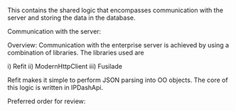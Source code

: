 ﻿This contains the shared logic that encompasses communication with the server and storing the data in the database.

Communication with the server:

Overview:
Communication with the enterprise server is achieved by using a combination of libraries. The libraries used are

i) Refit
ii) ModernHttpClient
iii) Fusilade


Refit makes it simple to perform JSON parsing into OO objects. The core of this logic is written in IPDashApi.

Preferred order for review:

